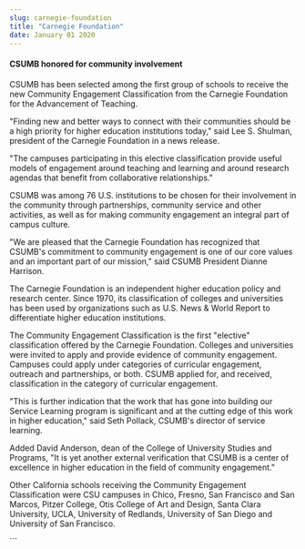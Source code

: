```yaml
---
slug: carnegie-foundation
title: "Carnegie Foundation"
date: January 01 2020
---
```


 
<h4>CSUMB honored for community involvement</h4>
<p>
  CSUMB has been selected among the first group of schools to receive the new
  Community Engagement Classification from the Carnegie Foundation for the
  Advancement of Teaching.
</p>
<p>
  "Finding new and better ways to connect with their communities should be a
  high priority for higher education institutions today," said Lee S. Shulman,
  president of the Carnegie Foundation in a news release.
</p>
<p>
  "The campuses participating in this elective classification provide useful
  models of engagement around teaching and learning and around research agendas
  that benefit from collaborative relationships."
</p>
<p>
  CSUMB was among 76 U.S. institutions to be chosen for their involvement in the
  community through partnerships, community service and other activities, as
  well as for making community engagement an integral part of campus culture.
</p>
<p>
  "We are pleased that the Carnegie Foundation has recognized that CSUMB's
  commitment to community engagement is one of our core values and an important
  part of our mission," said CSUMB President Dianne Harrison.
</p>
<p>
  The Carnegie Foundation is an independent higher education policy and research
  center. Since 1970, its classification of colleges and universities has been
  used by organizations such as U.S. News &amp; World Report to differentiate
  higher education institutions.
</p>
<p>
  The Community Engagement Classification is the first "elective" classification
  offered by the Carnegie Foundation. Colleges and universities were invited to
  apply and provide evidence of community engagement. Campuses could apply under
  categories of curricular engagement, outreach and partnerships, or both. CSUMB
  applied for, and received, classification in the category of curricular
  engagement.
</p>
<p>
  "This is further indication that the work that has gone into building our
  Service Learning program is significant and at the cutting edge of this work
  in higher education," said Seth Pollack, CSUMB's director of service learning.
</p>
<p>
  Added David Anderson, dean of the College of University Studies and Programs,
  "It is yet another external verification that CSUMB is a center of excellence
  in higher education in the field of community engagement."
</p>
<p>
  Other California schools receiving the Community Engagement Classification
  were CSU campuses in Chico, Fresno, San Francisco and San Marcos, Pitzer
  College, Otis College of Art and Design, Santa Clara University, UCLA,
  University of Redlands, University of San Diego and University of San
  Francisco.
</p>
```
